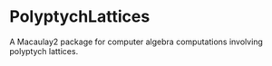 # PolyptychLattices
A Macaulay2 package for computer algebra computations involving polyptych lattices.
